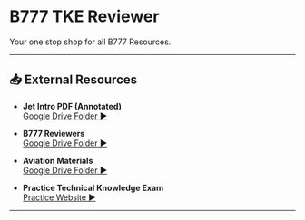 # B777 TKE Reviewer

Your one stop shop for all B777 Resources.

---

## 📥 External Resources

- **Jet Intro PDF (Annotated)**  
  [Google Drive Folder ▶️](https://drive.google.com/file/d/1p86E0gytOkZL64jgrexfxv0XaSjAQTAI/view?usp=sharing)

- **B777 Reviewers**  
  [Google Drive Folder ▶️](https://drive.google.com/drive/folders/1Vxexb5iGNe8ufjSCDVNTXsaA8SpkJ32P)

- **Aviation Materials**  
  [Google Drive Folder ▶️](https://drive.google.com/drive/folders/1oYYbaW6QbshQke3Happ3Iz8KaEb9UON4)

- **Practice Technical Knowledge Exam**  
  [Practice Website ▶️](https://sirlagsalot9913.github.io/B777-TKE-Reviewer/)

---
